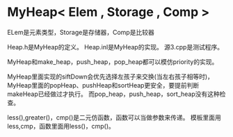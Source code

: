 # MyHeap< Elem , Storage<Elem> , Comp<ELem> >
ELem是元素类型，Storage是存储器，Comp是比较器

Heap.h是MyHeap的定义。
Heap.inl是MyHeap的实现。
源3.cpp是测试程序。

MyHeap和make_heap，push_heap，pop_heap都可以模仿priority的实现。

MyHeap里面实现的siftDown会优先选择左孩子来交换(当左右孩子相等时)，MyHeap里面的popHeap、pushHeap和sortHeap更安全，要提前判断makeHeap已经做过才执行。
而pop_heap，push_heap，sort_heap没有这种检查。

less<int>(),greater<int>()，cmp<int>()是二元仿函数，函数可以当做参数来传递。
模板里面用less<int>,cmp<int>，函数里面用less<int>()，cmp<int>()。

